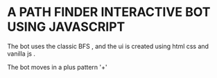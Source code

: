 # A PATH FINDER INTERACTIVE BOT  USING JAVASCRIPT

The bot uses the classic BFS , and the ui is created using html css and vanilla js .

The bot moves in a plus pattern '+'

